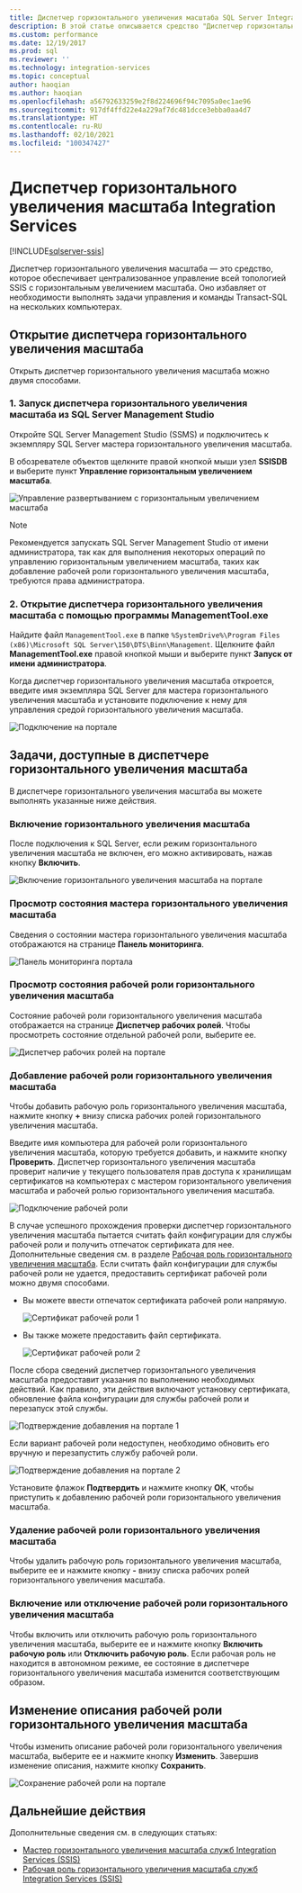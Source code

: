 ```yaml
---
title: Диспетчер горизонтального увеличения масштаба SQL Server Integration Services (SSIS) | Документы Майкрософт
description: В этой статье описывается средство "Диспетчер горизонтального увеличения масштаба", с помощью которого можно управлять компонентом SSIS с горизонтальным увеличением масштаба.
ms.custom: performance
ms.date: 12/19/2017
ms.prod: sql
ms.reviewer: ''
ms.technology: integration-services
ms.topic: conceptual
author: haoqian
ms.author: haoqian
ms.openlocfilehash: a56792633259e2f8d224696f94c7095a0ec1ae96
ms.sourcegitcommit: 917df4ffd22e4a229af7dc481dcce3ebba0aa4d7
ms.translationtype: HT
ms.contentlocale: ru-RU
ms.lasthandoff: 02/10/2021
ms.locfileid: "100347427"
---
```

# <a name="integration-services-scale-out-manager"></a>Диспетчер горизонтального увеличения масштаба Integration Services

[!INCLUDE[sqlserver-ssis](../../includes/applies-to-version/sqlserver-ssis.md)]



Диспетчер горизонтального увеличения масштаба — это средство, которое обеспечивает централизованное управление всей топологией SSIS с горизонтальным увеличением масштаба. Оно избавляет от необходимости выполнять задачи управления и команды Transact-SQL на нескольких компьютерах.

## <a name="open-scale-out-manager"></a>Открытие диспетчера горизонтального увеличения масштаба

Открыть диспетчер горизонтального увеличения масштаба можно двумя способами.

### <a name="1-open-scale-out-manager-from-sql-server-management-studio"></a>1. Запуск диспетчера горизонтального увеличения масштаба из SQL Server Management Studio
Откройте SQL Server Management Studio (SSMS) и подключитесь к экземпляру SQL Server мастера горизонтального увеличения масштаба.

В обозревателе объектов щелкните правой кнопкой мыши узел **SSISDB** и выберите пункт **Управление горизонтальным увеличением масштаба**.

![Управление развертыванием с горизонтальным увеличением масштаба](media/manage-scale-out.PNG)

> [!NOTE]
> Рекомендуется запускать SQL Server Management Studio от имени администратора, так как для выполнения некоторых операций по управлению горизонтальным увеличением масштаба, таких как добавление рабочей роли горизонтального увеличения масштаба, требуются права администратора.

### <a name="2-open-scale-out-manager-by-running-managementtoolexe"></a>2. Открытие диспетчера горизонтального увеличения масштаба с помощью программы ManagementTool.exe

Найдите файл `ManagementTool.exe` в папке `%SystemDrive%\Program Files (x86)\Microsoft SQL Server\150\DTS\Binn\Management`. Щелкните файл **ManagementTool.exe** правой кнопкой мыши и выберите пункт **Запуск от имени администратора**. 

Когда диспетчер горизонтального увеличения масштаба откроется, введите имя экземпляра SQL Server для мастера горизонтального увеличения масштаба и установите подключение к нему для управления средой горизонтального увеличения масштаба.

![Подключение на портале](media/portal-connect-new.png)

## <a name="tasks-available-in-scale-out-manager"></a>Задачи, доступные в диспетчере горизонтального увеличения масштаба
В диспетчере горизонтального увеличения масштаба вы можете выполнять указанные ниже действия.

### <a name="enable-scale-out"></a>Включение горизонтального увеличения масштаба
После подключения к SQL Server, если режим горизонтального увеличения масштаба не включен, его можно активировать, нажав кнопку **Включить**.

![Включение горизонтального увеличения масштаба на портале](media/portal-enable-scale-out-new.PNG) 

### <a name="view-scale-out-master-status"></a>Просмотр состояния мастера горизонтального увеличения масштаба
Сведения о состоянии мастера горизонтального увеличения масштаба отображаются на странице **Панель мониторинга**.

![Панель мониторинга портала](media/portal-dashboard-new.PNG)

### <a name="view-scale-out-worker-status"></a>Просмотр состояния рабочей роли горизонтального увеличения масштаба
Состояние рабочей роли горизонтального увеличения масштаба отображается на странице **Диспетчер рабочих ролей**. Чтобы просмотреть состояние отдельной рабочей роли, выберите ее.

![Диспетчер рабочих ролей на портале](media/portal-worker-manager-new.PNG)

### <a name="add-a-scale-out-worker"></a>Добавление рабочей роли горизонтального увеличения масштаба
Чтобы добавить рабочую роль горизонтального увеличения масштаба, нажмите кнопку **+** внизу списка рабочих ролей горизонтального увеличения масштаба. 

Введите имя компьютера для рабочей роли горизонтального увеличения масштаба, которую требуется добавить, и нажмите кнопку **Проверить**. Диспетчер горизонтального увеличения масштаба проверит наличие у текущего пользователя прав доступа к хранилищам сертификатов на компьютерах с мастером горизонтального увеличения масштаба и рабочей ролью горизонтального увеличения масштаба.

![Подключение рабочей роли](media/connect-worker-new.PNG)

В случае успешного прохождения проверки диспетчер горизонтального увеличения масштаба пытается считать файл конфигурации для службы рабочей роли и получить отпечаток сертификата для нее. Дополнительные сведения см. в разделе [Рабочая роль горизонтального увеличения масштаба](integration-services-ssis-scale-out-worker.md). Если считать файл конфигурации для службы рабочей роли не удается, предоставить сертификат рабочей роли можно двумя способами. 

- Вы можете ввести отпечаток сертификата рабочей роли напрямую.

    ![Сертификат рабочей роли 1](media/portal-cert1-new.PNG)

- Вы также можете предоставить файл сертификата.

    ![Сертификат рабочей роли 2](media/portal-cert2-new.PNG)

После сбора сведений диспетчер горизонтального увеличения масштаба предоставит указания по выполнению необходимых действий. Как правило, эти действия включают установку сертификата, обновление файла конфигурации для службы рабочей роли и перезапуск этой службы.

![Подтверждение добавления на портале 1](media/portal-add-confirm1-new.PNG)

Если вариант рабочей роли недоступен, необходимо обновить его вручную и перезапустить службу рабочей роли.

![Подтверждение добавления на портале 2](media/portal-add-confirm2-new.PNG)

Установите флажок **Подтвердить** и нажмите кнопку **ОК**, чтобы приступить к добавлению рабочей роли горизонтального увеличения масштаба.

### <a name="delete-a-scale-out-worker"></a>Удаление рабочей роли горизонтального увеличения масштаба
Чтобы удалить рабочую роль горизонтального увеличения масштаба, выберите ее и нажмите кнопку **-** внизу списка рабочих ролей горизонтального увеличения масштаба.

### <a name="enable-or-disable-a-scale-out-worker"></a>Включение или отключение рабочей роли горизонтального увеличения масштаба
Чтобы включить или отключить рабочую роль горизонтального увеличения масштаба, выберите ее и нажмите кнопку **Включить рабочую роль** или **Отключить рабочую роль**. Если рабочая роль не находится в автономном режиме, ее состояние в диспетчере горизонтального увеличения масштаба изменится соответствующим образом.

## <a name="edit-a-scale-out-worker-description"></a>Изменение описания рабочей роли горизонтального увеличения масштаба
Чтобы изменить описание рабочей роли горизонтального увеличения масштаба, выберите ее и нажмите кнопку **Изменить**. Завершив изменение описания, нажмите кнопку **Сохранить**.

![Сохранение рабочей роли на портале](media/portal-save-worker-new.PNG)

## <a name="next-steps"></a>Дальнейшие действия
Дополнительные сведения см. в следующих статьях:
-   [Мастер горизонтального увеличения масштаба служб Integration Services (SSIS)](integration-services-ssis-scale-out-master.md)
-   [Рабочая роль горизонтального увеличения масштаба служб Integration Services (SSIS)](integration-services-ssis-scale-out-worker.md)
